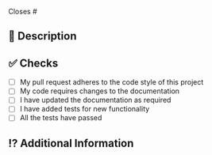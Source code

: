 <!-- 
Thanks for creating this pull request 🤗

Please make sure that the pull request is limited to one issue and keep it as small & focused as possible.
-->

<!-- If this pull request closes an issue, please mention the issue number below -->
Closes # <!-- Issue # here -->

## 💬 Description
<!-- Add a brief description of the pr -->

<!-- You can also choose to add a list of changes and if they have been completed or not by using the markdown to-do list syntax
- [ ] Not Completed
- [x] Completed
-->

## ✅ Checks
<!-- Make sure your pr passes the CI checks and do check the following fields as needed - -->
- [ ] My pull request adheres to the code style of this project
- [ ] My code requires changes to the documentation
- [ ] I have updated the documentation as required
- [ ] I have added tests for new functionality
- [ ] All the tests have passed

## ⁉️ Additional Information
<!-- Any additional information like breaking changes, dependencies added, screenshots, comparisons between new and old behavior, etc. -->
